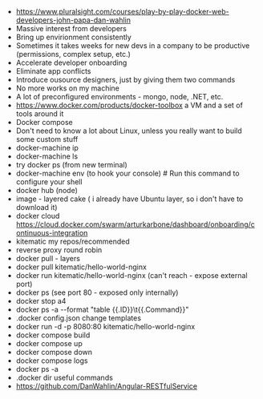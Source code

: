 - https://www.pluralsight.com/courses/play-by-play-docker-web-developers-john-papa-dan-wahlin
- Massive interest from developers
- Bring up envirionment consistently
- Sometimes it takes weeks for new devs in a company to be productive (permissions, complex setup, etc.)
- Accelerate developer onboarding
- Eliminate app conflicts
- Introduce ousource designers, just by giving them two commands
- No more works on my machine
- A lot of preconfigured environments - mongo, node, .NET, etc.
- https://www.docker.com/products/docker-toolbox a VM and a set of tools around it
- Docker compose 
- Don't need to know a lot about Linux, unless you really want to build some custom stuff
- docker-machine ip
- docker-machine ls
- try docker ps (from new terminal)
- docker-machine env (to hook your console) # Run this command to configure your shell
- docker hub (node)
- image - layered cake ( i already have Ubuntu layer, so i don't have to download it)
- docker cloud https://cloud.docker.com/swarm/arturkarbone/dashboard/onboarding/continuous-integration
- kitematic my repos/recommended
- reverse proxy round robin
- docker pull - layers
- docker pull kitematic/hello-world-nginx
- docker run kitematic/hello-world-nginx (can't reach - expose external port)
- docker ps (see port 80 - exposed only internally)
- docker stop a4
- docker ps -a --format "table {{.ID}}\t{{.Command}}"
- .docker config.json change templates
- docker run -d -p 8080:80 kitematic/hello-world-nginx 
- docker compose build
- docker compose up
- docker compose down
- docker compose logs
- docker ps -a
- .docker dir useful commands
- https://github.com/DanWahlin/Angular-RESTfulService

